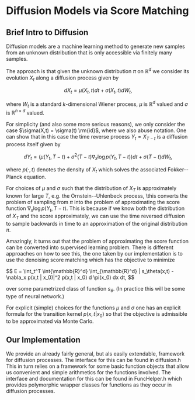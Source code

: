 # Diffusion Models via Score Matching

## Brief Intro to Diffusion

Diffusion models are a machine learning method to generate new samples from an unknown distribution that is only accessible via finitely many samples.

The approach is that given the unknown distribution $\pi$ on $\mathbb{R}^d$ we consider its evolution $X_t$ along a diffusion process given by

$$
dX_t = \mu(X_t,t) dt + \sigma(X_t,t) dW_t,
$$

where $W_t$ is a standard  $k$-dimensional Wiener process, $\mu$ is $\mathbb{R}^d$ valued and $\sigma$ is $\mathbb{R}^{n\times d}$ valued.

For simplicity (and also some more serious reasons), we only consider the case $\sigma(X,t) = \sigma(t) \rm{id}$, where we also abuse notation.
One can show that in this case the time reverse process $Y_t=X_{T-t}$ is a diffusion process itself given by

$$
dY_t =  \left( \mu(Y_t, T-t) + \sigma^2(T-t) \nabla_x \log p (Y_t,T-t)\right) dt + \sigma(T-t) dW_t,
$$

where $p(\cdot,t)$ denotes the density of $X_t$ which solves the associated Fokker--Planck equation.

For choices of $\mu$ and $\sigma$ such that  the distribution of $X_T$ is approximately known for large $T$, e.g. the Ornstein--Uhlenbeck process, 
\this converts the problem of sampling from $\pi$ into the problem of approximating the score function $\nabla_x \log p (Y_t,T-t)$.
This is because if we know both the distribution of $X_T$ and the score approximately, we can use the time reversed diffusion to sample backwards in time to an approximation of the original distribution $\pi$.


Amazingly, it turns out that the problem of approximating the score function can be converted into supervised learning problem.
There is different approaches on how to see this, the one taken by our implementation is to use the denoising score matching which has the objective to minimize

$$
E = \int_t^T \int\{\mathbb{R}^d} \int_{\mathbb{R}^d} | s_\theta(x,t) - \nabla_x p(x,t | x_0)|^2 p(x,t | x_0) d \pi(x_0) dx dt,
$$

over some parametrized class of function $s_\theta$. (In practice this will be some type of neural network.)

For explicit (simple) choices for the functions $\mu$ and $\sigma$ one has an explicit formula for the transition kernel $p(x,t | x_0)$ so that the objective is admissible to be approximated via Monte Carlo.



## Our Implementation

We provide an already fairly general, but als easily extendable, framework for diffusion processes. The interface for this can be found in diffusion.h
This in turn relies on a framework for some basic function objects that allow us convenient and simple arithmetics for the functions involved. The interface and documentation for this can be found in FuncHelper.h which provides polymorphic wrapper classes for functions as they occur in diffusion processes.



